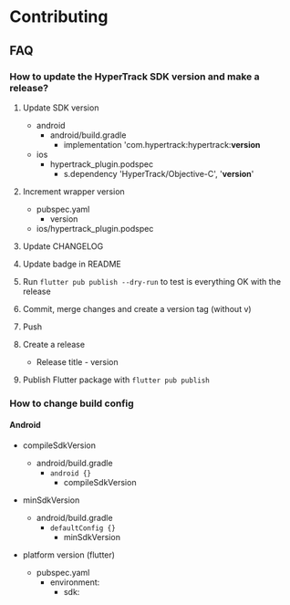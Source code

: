 # Contributing

## FAQ

### How to update the HyperTrack SDK version and make a release?

1. Update SDK version

    - android
        - android/build.gradle
            - implementation 'com.hypertrack:hypertrack:**version**
    - ios
        - hypertrack_plugin.podspec
            - s.dependency 'HyperTrack/Objective-C', '**version**'

2. Increment wrapper version
    - pubspec.yaml
        - version
    - ios/hypertrack_plugin.podspec

3. Update CHANGELOG
4. Update badge in README
5. Run `flutter pub publish --dry-run` to test is everything OK with the release
6. Commit, merge changes and create a version tag (without v)
7. Push
8. Create a release
    - Release title - version
9. Publish Flutter package with `flutter pub publish`

### How to change build config

#### Android

- compileSdkVersion
  - android/build.gradle
    - `android {}`
      - compileSdkVersion 

- minSdkVersion
  - android/build.gradle
    - `defaultConfig {}`
       - minSdkVersion 

- platform version (flutter)
  - pubspec.yaml
    - environment:
        - sdk: 
